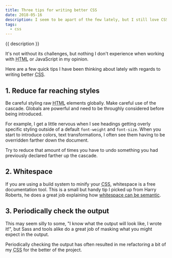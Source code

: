 ```yaml
---
title: Three tips for writing better CSS
date: 2018-05-16
description: I seem to be apart of the few lately, but I still love CSS.
tags:
  - css
---
```

{{ description }}

It's not without its challenges, but nothing I don't experience when working with <abbr title='Hypertext Markup Language'>HTML</abbr> or JavaScript in my opinion.

Here are a few quick tips I have been thinking about lately with regards to writing better <abbr title='Cascading Stylesheets'>CSS</abbr>.

## 1. Reduce far reaching styles

Be careful styling raw <abbr title='Hypertext Markup Language'>HTML</abbr> elements globally. Make careful use of the cascade. Globals are powerful and need to be throughly considered before being introduced.

For example, I get a little nervous when I see headings getting overly specific styling outside of a default `font-weight` and `font-size`. When you start to introduce colors, text transformations, I often see them having to be overridden farther down the document.

Try to reduce that amount of times you have to undo something you had previously declared farther up the cascade.

## 2. Whitespace

If you are using a build system to minify your <abbr title='Cascading Stylesheets'>CSS</abbr>, whitespace is a free documentation tool. This is a small but handy tip I picked up from Harry Roberts, he does a great job explaining how [whitespace can be semantic](https://csswizardry.com/2017/05/writing-tidy-code/).

## 3. Periodically check the output

This may seem silly to some, "I know what the output will look like, I wrote it!", but Sass and tools alike do a great job of masking what you might expect in the output.

Periodically checking the output has often resulted in me refactoring a bit of my <abbr title='Cascading Stylesheets'>CSS</abbr> for the better of the project.
